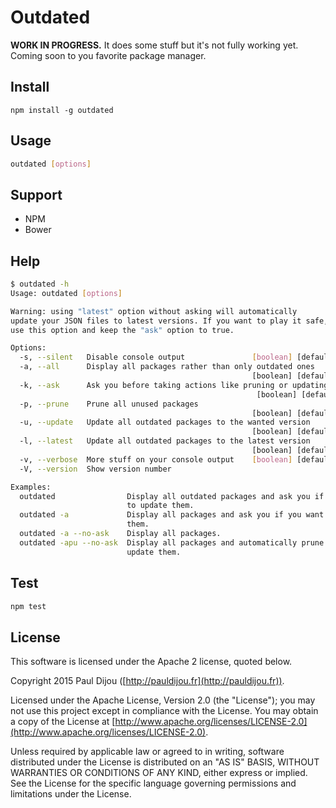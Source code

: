 # Outdated

**WORK IN PROGRESS.** It does some stuff but it's not fully working yet. Coming soon to you favorite package manager.

## Install

```
npm install -g outdated
```

## Usage

``` bash
outdated [options]
```

## Support

- NPM
- Bower

## Help

``` bash
$ outdated -h
Usage: outdated [options]

Warning: using "latest" option without asking will automatically
update your JSON files to latest versions. If you want to play it safe, do no
use this option and keep the "ask" option to true.

Options:
  -s, --silent   Disable console output               [boolean] [default: false]
  -a, --all      Display all packages rather than only outdated ones
                                                      [boolean] [default: false]
  -k, --ask      Ask you before taking actions like pruning or updating
                                                       [boolean] [default: true]
  -p, --prune    Prune all unused packages
                                                      [boolean] [default: false]
  -u, --update   Update all outdated packages to the wanted version
                                                      [boolean] [default: false]
  -l, --latest   Update all outdated packages to the latest version
                                                      [boolean] [default: false]
  -v, --verbose  More stuff on your console output    [boolean] [default: false]
  -V, --version  Show version number                                   [boolean]

Examples:
  outdated                Display all outdated packages and ask you if you want
                          to update them.
  outdated -a             Display all packages and ask you if you want to update
                          them.
  outdated -a --no-ask    Display all packages.
  outdated -apu --no-ask  Display all packages and automatically prune and
                          update them.
```

## Test

``` bash
npm test
```

## License

This software is licensed under the Apache 2 license, quoted below.

Copyright 2015 Paul Dijou ([http://pauldijou.fr](http://pauldijou.fr)).

Licensed under the Apache License, Version 2.0 (the "License"); you may not use this project except in compliance with the License. You may obtain a copy of the License at [http://www.apache.org/licenses/LICENSE-2.0](http://www.apache.org/licenses/LICENSE-2.0).

Unless required by applicable law or agreed to in writing, software distributed under the License is distributed on an "AS IS" BASIS, WITHOUT WARRANTIES OR CONDITIONS OF ANY KIND, either express or implied. See the License for the specific language governing permissions and limitations under the License.
